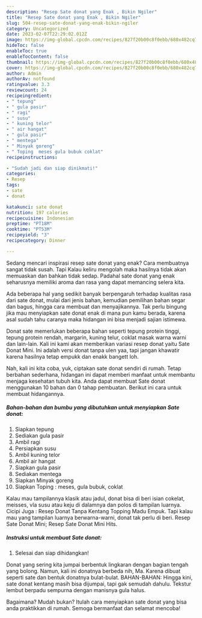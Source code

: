 ```yaml
---
description: "Resep Sate donat yang Enak , Bikin Ngiler"
title: "Resep Sate donat yang Enak , Bikin Ngiler"
slug: 504-resep-sate-donat-yang-enak-bikin-ngiler
category: Uncategorized
date: 2023-02-07T22:29:02.012Z
image: https://img-global.cpcdn.com/recipes/827f20b00c8f0ebb/680x482cq70/sate-donat-foto-resep-utama.jpg
hideToc: false
enableToc: true
enableTocContent: false
thumbnail: https://img-global.cpcdn.com/recipes/827f20b00c8f0ebb/680x482cq70/sate-donat-foto-resep-utama.jpg
cover: https://img-global.cpcdn.com/recipes/827f20b00c8f0ebb/680x482cq70/sate-donat-foto-resep-utama.jpg
author: Admin
authorAv: notfound
ratingvalue: 3.3
reviewcount: 24
recipeingredient:
- " tepung"
- " gula pasir"
- " ragi"
- " susu"
- " kuning telor"
- " air hangat"
- " gula pasir"
- " mentega"
- " Minyak goreng"
- " Toping  meses gula bubuk coklat"
recipeinstructions:

- "Sudah jadi dan siap dinikmati!"
categories:
- Resep
tags:
- sate
- donat

katakunci: sate donat 
nutrition: 197 calories
recipecuisine: Indonesian
preptime: "PT18M"
cooktime: "PT53M"
recipeyield: "3"
recipecategory: Dinner

---
```



Sedang mencari inspirasi resep sate donat yang enak? Cara membuatnya sangat tidak susah. Tapi Kalau keliru mengolah maka hasilnya tidak akan memuaskan dan bahkan tidak sedap. Padahal sate donat yang enak seharusnya memiliki aroma dan rasa yang dapat memancing selera kita.


Ada beberapa hal yang sedikit banyak berpengaruh terhadap kualitas rasa dari sate donat, mulai dari jenis bahan, kemudian pemilihan bahan segar dan bagus, hingga cara membuat dan menyajikannya. Tak perlu bingung jika mau menyiapkan sate donat enak di mana pun kamu berada, karena asal sudah tahu caranya maka hidangan ini bisa menjadi sajian istimewa.

Donat sate memerlukan beberapa bahan seperti tepung protein tinggi, tepung protein rendah, margarin, kuning telur, coklat masak warna warni dan lain-lain. Kali ini kami akan memberikan variasi resep donat yaitu Sate Donat Mini. Ini adalah versi donat tanpa ulen yaa, tapi jangan khawatir karena hasilnya tetap empukk dan enakk bangett loh.


Nah, kali ini kita coba, yuk, ciptakan sate donat sendiri di rumah. Tetap berbahan sederhana, hidangan ini dapat memberi manfaat untuk membantu menjaga kesehatan tubuh kita. Anda dapat membuat Sate donat menggunakan 10 bahan dan 0 tahap pembuatan. Berikut ini cara untuk membuat hidangannya.

<!--inarticleads1-->

##### Bahan-bahan dan bumbu yang dibutuhkan untuk menyiapkan Sate donat:

1. Siapkan  tepung
1. Sediakan  gula pasir
1. Ambil  ragi
1. Persiapkan  susu
1. Ambil  kuning telor
1. Ambil  air hangat
1. Siapkan  gula pasir
1. Sediakan  mentega
1. Siapkan  Minyak goreng
1. Siapkan  Toping : meses, gula bubuk, coklat


Kalau mau tampilannya klasik atau jadul, donat bisa di beri isian cokelat, meisses, vla susu atau keju di dalamnya dan polos di tampilan luarnya. Cicipi Juga : Resep Donat Tanpa Kentang Topping Madu Empuk. Tapi kalau mau yang tampilan luarnya berwarna-warni, donat tak perlu di beri. Resep Sate Donat Mini; Resep Sate Donat Mini Hits. 

<!--inarticleads2-->

##### Instruksi untuk membuat Sate donat:


1. Selesai dan siap dihidangkan!

Donat yang sering kita jumpai berbentuk lingkaran dengan bagian tengah yang bolong. Namun, kali ini donatnya berbeda nih, Ma. Karena dibuat seperti sate dan bentuk donatnya bulat-bulat. BAHAN-BAHAN: Hingga kini, sate donat kentang masih bisa dijumpai, tapi gak semudah dahulu. Tekstur lembut berpadu sempurna dengan manisnya gula halus. 

Bagaimana? Mudah bukan? Itulah cara menyiapkan sate donat yang bisa anda praktikkan di rumah. Semoga bermanfaat dan selamat mencoba!

